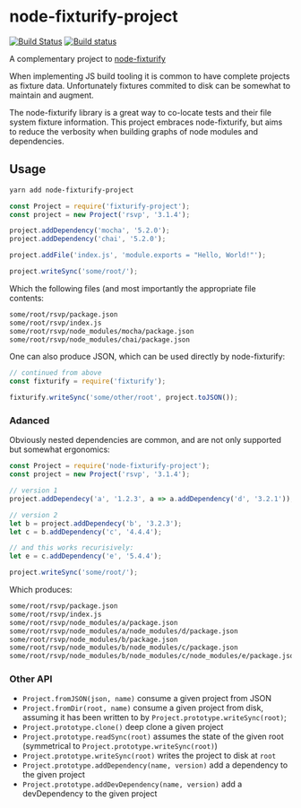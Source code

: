 # node-fixturify-project
[![Build Status](https://travis-ci.org/stefanpenner/node-fixturify-project.svg?branch=master)](https://travis-ci.org/stefanpenner/node-fixturify-project)
[![Build status](https://ci.appveyor.com/api/projects/status/li9y4rjfjt7fmvpc/branch/master?svg=true)](https://ci.appveyor.com/project/embercli/node-fixturify-project/branch/master)

A complementary project to [node-fixturify](https://github.com/joliss/node-fixturify)

When implementing JS build tooling it is common to have complete projects as
fixture data. Unfortunately fixtures commited to disk can be somewhat to
maintain and augment.

The node-fixturify library is a great way to co-locate tests and their file
system fixture information. This project embraces node-fixturify, but aims to
reduce the verbosity when building graphs of node modules and dependencies.


## Usage

```sh
yarn add node-fixturify-project
```

```js
const Project = require('fixturify-project');
const project = new Project('rsvp', '3.1.4');

project.addDependency('mocha', '5.2.0');
project.addDependency('chai', '5.2.0');

project.addFile('index.js', 'module.exports = "Hello, World!"');

project.writeSync('some/root/');
```

Which the following files (and most importantly the appropriate file contents:

```sh
some/root/rsvp/package.json
some/root/rsvp/index.js
some/root/rsvp/node_modules/mocha/package.json
some/root/rsvp/node_modules/chai/package.json
```

One can also produce JSON, which can be used directly by node-fixturify:

```js
// continued from above
const fixturify = require('fixturify');

fixturify.writeSync('some/other/root', project.toJSON());
```

### Adanced

Obviously nested dependencies are common, and are not only supported but somewhat ergonomics:

```js
const Project = require('node-fixturify-project');
const project = new Project('rsvp', '3.1.4');

// version 1
project.addDependecy('a', '1.2.3', a => a.addDependency('d', '3.2.1'));

// version 2
let b = project.addDependecy('b', '3.2.3');
let c = b.addDependency('c', '4.4.4');

// and this works recurisively:
let e = c.addDependency('e', '5.4.4');

project.writeSync('some/root/');
```

Which produces:

```sh
some/root/rsvp/package.json
some/root/rsvp/index.js
some/root/rsvp/node_modules/a/package.json
some/root/rsvp/node_modules/a/node_modules/d/package.json
some/root/rsvp/node_modules/b/package.json
some/root/rsvp/node_modules/b/node_modules/c/package.json
some/root/rsvp/node_modules/b/node_modules/c/node_modules/e/package.json
```


### Other API

* `Project.fromJSON(json, name)` consume a given project from JSON
* `Project.fromDir(root, name)` consume a given project from disk, assuming it has been written to by `Project.prototype.writeSync(root)`;
* `Project.prototype.clone()` deep clone a given project
* `Project.prototype.readSync(root)` assumes the state of the given root (symmetrical to `Project.prototype.writeSync(root)`)
* `Project.prototype.writeSync(root)` writes the project to disk at `root`
* `Project.prototype.addDependency(name, version)` add a dependency to the given project
* `Project.prototype.addDevDependency(name, version)` add a devDependency to the given project
